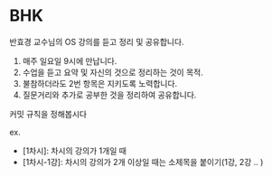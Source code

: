 # BHK
반효경 교수님의 OS 강의를 듣고 정리 및 공유합니다.

1. 매주 일요일 9시에 만납니다. 
2. 수업을 듣고 요약 및 자신의 것으로 정리하는 것이 목적.
3. 불참하더라도 2번 항목은 지키도록 노력합니다.
4. 질문거리와 추가로 공부한 것을 정리하여 공유합니다.


커밋 규칙을 정해봅시다 

ex. 
- [1차시]: 차시의 강의가 1개일 때 
- [1차시-1강]: 차시의 강의가 2개 이상일 때는 소제목을 붙이기(1강, 2강 .. )

